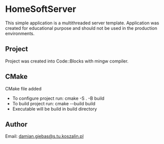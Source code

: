 # HomeSoftServer

This simple application is a multithreaded server template.
Application was created for educational purpose and should not be used in the production environments.

## Project
Project was created into Code::Blocks with mingw compiler.

## CMake
CMake file added
- To configure project run: cmake -S . -B build
- To build project run: cmake --build build
- Executable will be build in build directory

## Author
Email: damian.giebas@s.tu.koszalin.pl
